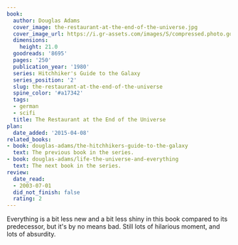 ```yaml
---
book:
  author: Douglas Adams
  cover_image: the-restaurant-at-the-end-of-the-universe.jpg
  cover_image_url: https://i.gr-assets.com/images/S/compressed.photo.goodreads.com/books/1521213881l/8695._SX98_.jpg
  dimensions:
    height: 21.0
  goodreads: '8695'
  pages: '250'
  publication_year: '1980'
  series: Hitchhiker's Guide to the Galaxy
  series_position: '2'
  slug: the-restaurant-at-the-end-of-the-universe
  spine_color: '#a17342'
  tags:
  - german
  - scifi
  title: The Restaurant at the End of the Universe
plan:
  date_added: '2015-04-08'
related_books:
- book: douglas-adams/the-hitchhikers-guide-to-the-galaxy
  text: The previous book in the series.
- book: douglas-adams/life-the-universe-and-everything
  text: The next book in the series.
review:
  date_read:
  - 2003-07-01
  did_not_finish: false
  rating: 2
---
```

Everything is a bit less new and a bit less shiny in this book compared to its predecessor, but it's by no means bad.
Still lots of hilarious moment, and lots of absurdity.
